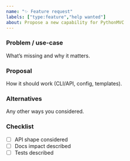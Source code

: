 ```yaml
---
name: "✨ Feature request"
labels: ["type:feature","help wanted"]
about: Propose a new capability for PythonMVC
---
```


### Problem / use-case
What’s missing and why it matters.

### Proposal
How it should work (CLI/API, config, templates).

### Alternatives
Any other ways you considered.

### Checklist
- [ ] API shape considered
- [ ] Docs impact described
- [ ] Tests described
